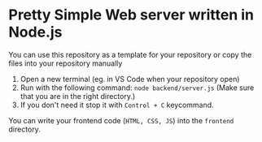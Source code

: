 # Pretty Simple Web server written in Node.js

You can use this repository as a template for your repository or copy the files into your repository manually

1. Open a new terminal (eg. in VS Code when your repository open)
2. Run with the following command: `node backend/server.js` (Make sure that you are in the right directory.)
3. If you don't need it stop it with `Control + C` keycommand.

You can write your frontend code (`HTML, CSS, JS`) into the `frontend` directory.